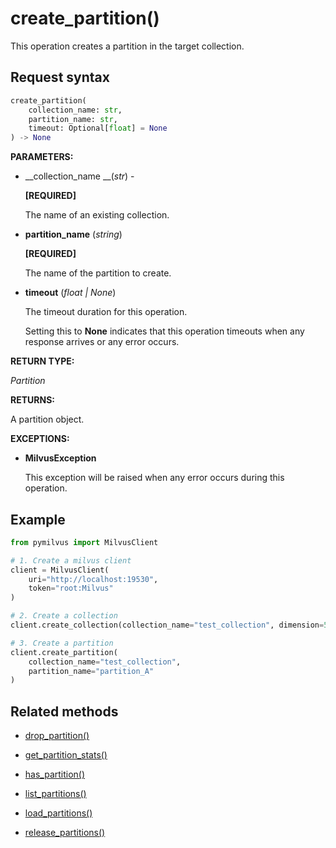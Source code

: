 # create_partition()

This operation creates a partition in the target collection.

## Request syntax

```python
create_partition(
    collection_name: str,
    partition_name: str,
    timeout: Optional[float] = None
) -> None
```

__PARAMETERS:__

- __collection_name __(_str_) -

    __[REQUIRED]__

    The name of an existing collection.

- __partition_name__ (_string_)

    __[REQUIRED]__

    The name of the partition to create.

- __timeout__ (_float _|_ None_)  

    The timeout duration for this operation. 

    Setting this to __None__ indicates that this operation timeouts when any response arrives or any error occurs.

__RETURN TYPE:__

_Partition_

__RETURNS:__

A partition object.

__EXCEPTIONS:__

- __MilvusException__

    This exception will be raised when any error occurs during this operation.

## Example

```python
from pymilvus import MilvusClient

# 1. Create a milvus client
client = MilvusClient(
    uri="http://localhost:19530",
    token="root:Milvus"
)

# 2. Create a collection
client.create_collection(collection_name="test_collection", dimension=5)

# 3. Create a partition
client.create_partition(
    collection_name="test_collection", 
    partition_name="partition_A"
)
```

## Related methods

- [drop_partition()](./Partitions/drop_partition.md)

- [get_partition_stats()](./Partitions/get_partition_stats.md)

- [has_partition()](./Partitions/has_partition.md)

- [list_partitions()](./Partitions/list_partitions.md)

- [load_partitions()](./Partitions/load_partitions.md)

- [release_partitions()](./Partitions/release_partitions.md)

